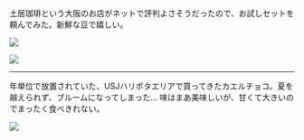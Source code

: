 土居珈琲という大阪のお店がネットで評判よさそうだったので、お試しセットを頼んでみた。新鮮な豆で嬉しい。

![](https://photos.apkas.net/medium/202502/20250215-AR500001.webp)

![](https://photos.apkas.net/medium/202502/20250215-AR500002.webp)

---

年単位で放置されていた、USJハリポタエリアで買ってきたカエルチョコ。夏を越えられず、ブルームになってしまった... 味はまあ美味しいが、甘くて大きいのでまったく食べきれない。

![](https://photos.apkas.net/medium/202502/20250215-AR500003.webp)
